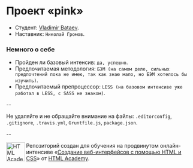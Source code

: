 # Проект «pink»

* Студент: [Vladimir Bataev](https://htmlacademy.ru/profile/id43924).
* Наставник: `Николай Громов`.

### Немного о себе

* Пройден ли базовый интенсив: `да, успешно`.
* Предпочитаемая методология: `БЭМ (на самом деле, сильных предпочтений пока не имею, так как знаю мало, но БЭМ хотелось бы изучить)`.
* Предпочитаемый препроцессор: `LESS (на базовом интенсиве уже работал в LESS, с SASS не знаком)`.

--

Не удаляйте и не обращайте внимание на файлы: `.editorconfig`, `.gitignore`, `.travis.yml`, `Gruntfile.js`, `package.json`.

--

<a href="https://htmlacademy.ru/advanced_intensive"><img align="left" width="50" height="50" title="HTML Academy" src="https://htmlacademy.ru/static/img/logo-github.svg"></a>

Репозиторий создан для обучения на продвинутом онлайн-интенсиве «[Создание веб-интерфейсов с помощью HTML и CSS](https://htmlacademy.ru/advanced_intensive)» от [HTML Academy](https://htmlacademy.ru).
